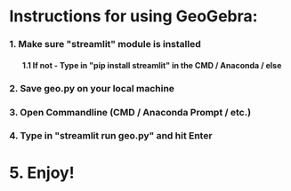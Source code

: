 # Instructions for using GeoGebra:

### 1. Make sure "streamlit" module is installed
#### &nbsp;&nbsp;&nbsp;&nbsp;&nbsp;&nbsp;  1.1 If not - Type in "pip install streamlit" in the CMD / Anaconda / else
### 2. Save geo.py on your local machine
### 3. Open Commandline (CMD / Anaconda Prompt / etc.)
### 4. Type in "streamlit run geo.py" and hit Enter
# 5. Enjoy!